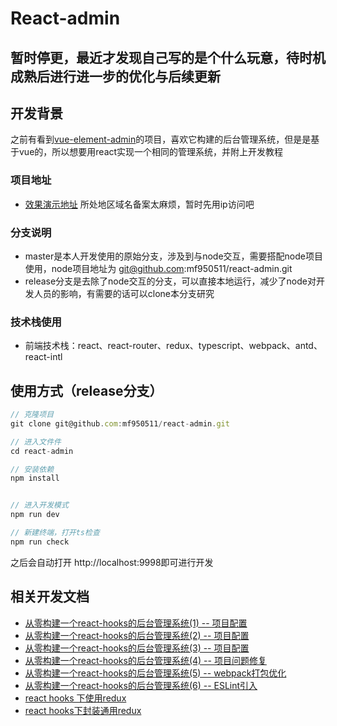 <!--
 * @Author: your name
 * @Date: 2020-07-08 11:50:26
 * @LastEditTime: 2020-07-16 10:52:55
 * @LastEditors: Please set LastEditors
 * @Description: In User Settings Edit
 * @FilePath: \react-admin\readme.md
--> 
# React-admin

## 暂时停更，最近才发现自己写的是个什么玩意，待时机成熟后进行进一步的优化与后续更新

## 开发背景

之前有看到[vue-element-admin](https://github.com/PanJiaChen/vue-element-admin)的项目，喜欢它构建的后台管理系统，但是是基于vue的，所以想要用react实现一个相同的管理系统，并附上开发教程

### 项目地址

- [效果演示地址](http://1.15.52.173/react-admin/index.html#/login) 所处地区域名备案太麻烦，暂时先用ip访问吧

### 分支说明

- master是本人开发使用的原始分支，涉及到与node交互，需要搭配node项目使用，node项目地址为 git@github.com:mf950511/react-admin.git 
- release分支是去除了node交互的分支，可以直接本地运行，减少了node对开发人员的影响，有需要的话可以clone本分支研究

### 技术栈使用

- 前端技术栈：react、react-router、redux、typescript、webpack、antd、react-intl

## 使用方式（release分支）

```js
// 克隆项目
git clone git@github.com:mf950511/react-admin.git

// 进入文件件
cd react-admin

// 安装依赖
npm install


// 进入开发模式
npm run dev

// 新建终端，打开ts检查
npm run check
```

之后会自动打开 http://localhost:9998即可进行开发

## 相关开发文档

- [从零构建一个react-hooks的后台管理系统(1) -- 项目配置](http://1.15.52.173/blog/react_md_1/)
- [从零构建一个react-hooks的后台管理系统(2) -- 项目配置](http://1.15.52.173/blog/react_md_2/)
- [从零构建一个react-hooks的后台管理系统(3) -- 项目配置](http://1.15.52.173/blog/react_md_3/)
- [从零构建一个react-hooks的后台管理系统(4) -- 项目问题修复](http://1.15.52.173/blog/react_md_4/)
- [从零构建一个react-hooks的后台管理系统(5) -- webpack打包优化](http://1.15.52.173/blog/react_md_5/)
- [从零构建一个react-hooks的后台管理系统(6) -- ESLint引入](http://1.15.52.173/blog/react_md_6/)
- [react hooks 下使用redux](https://juejin.im/post/5f0d80d65188252e884e8228)
- [react hooks下封装通用redux](https://juejin.im/post/5f0d95e66fb9a07eb90cbdd8)

